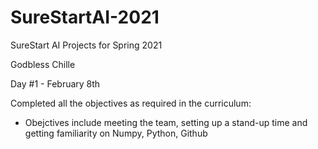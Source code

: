 # SureStartAI-2021
SureStart AI Projects for Spring 2021

Godbless Chille

Day #1 - February 8th

Completed all the objectives as required in the curriculum:
- Obejctives include meeting the team, setting up a stand-up time and getting familiarity on Numpy, Python, Github
